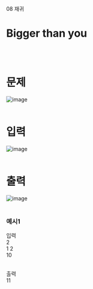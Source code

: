 08 재귀
# Bigger than you
<br>
<br>

# 문제 
![image](https://github.com/user-attachments/assets/8813aeaf-16fd-4858-8edc-2ac0ab45b624)  
<br>

# 입력
![image](https://github.com/user-attachments/assets/751c8e68-917c-49c7-8a2c-73e3ceedf564)  
<br>

# 출력
![image](https://github.com/user-attachments/assets/dd890d70-1a0e-4244-a937-b8f182ff8adf)  
<br>

### 예시1
입력  
2  
1 2  
10  
<br>

출력  
11  
<br>
